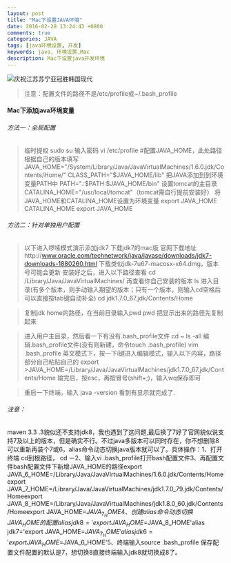 ```yaml
---
layout: post
title: "Mac下设置JAVA环境"
date: 2016-02-28 13:24:43 +0800
comments: true
categories: JAVA
tags: [java环境设置, 开发]
keywords: java, 环境设置,Mac
description: Mac下设置java开发环境
---
```


![庆祝江苏苏宁亚冠胜韩国现代](http://cepos.img47.wal8.com/img47/537802_20160227224327/145684686497.jpg)

>注意：配置文件的路径不是/etc/profile或~/.bash_profile
#### Mac下添加java环境变量

###### 方法一：全局配置
>临时提权
>sudo su
>输入密码
>vi /etc/profile
>#配置JAVA_HOME，此处路径根据自己的版本填写
>JAVA_HOME="/System/Library/Java/JavaVirtualMachines/1.6.0.jdk/Contents/Home/"
>CLASS_PATH="$JAVA_HOME/lib"
>把JAVA添加到到环境变量PATH中
>PATH=".:$PATH:$JAVA_HOME/bin"
>设置tomcat的主目录
>CATALINA_HOME="/usr/local/tomcat"（tomcat需自行提前安装好）
>将JAVA_HOME和CATALINA_HOME设置为环境变量
>export JAVA_HOME CATALINA_HOME
>export JAVA_HOME


###### 方法二：针对单独用户配置

>以下进入啰嗦模式演示添加jdk7
>下载jdk7的mac版
>官网下载地址http://www.oracle.com/technetwork/java/javase/downloads/jdk7-downloads-1880260.html
>下载类似jdk-7u67-macosx-x64.dmg，版本号可能会更新
>安装好之后，进入以下路径查看
>cd /Library/Java/JavaVirtualMachines/
>再查看你自己安装的版本
>ls
>进入目录(有多个版本，则手动输入期望的版本；只有一个版本，则输入cd空格后可以直接按tab键自动补全)
>cd jdk1.7.0_67.jdk/Contents/Home

>复制jdk home的路径，在当前目录输入pwd
>pwd
>把显示出来的路径先复制起来

>进入用户主目录，然后看一下有没有.bash_profile文件
>cd ~
>ls -all
>编辑.bash_profile文件(没有则新建，命令touch .bash_profile)
>vim .bash_profile
>英文模式下，按一下i键进入编辑模式，输入以下内容，路径部分自己粘贴自己的
>export >JAVA_HOME=/Library/Java/JavaVirtualMachines/jdk1.7.0_67.jdk/Contents/Home
>输完后，按esc，再按冒号(shift+;)，输入wq保存即可

>重启一下终端，输入
>java -version
>看到有显示就完成了.

###### 注意：

maven 3.3 .3貌似还不支持jdk8，我也遇到了这问题,最后换了7好了官网貌似说支持7及以上的版本，但是确实不行。不过java多版本可以同时存在，你不想删除8可以重新再装个7或6，alias命令动态切换java版本就可以了。具体操作：1、打开终端 cd到根路径， cd －2、输入vi .bash_profile打开bash配置文件3、再配置文件bash配置文件下新增JAVA_HOME的路径export JAVA_6_HOME=/Library/Java/JavaVirtualMachines/1.6.0.jdk/Contents/Homeexport JAVA_7_HOME=/Library/Java/JavaVirtualMachines/jdk1.7.0_79.jdk/Contents/Homeexport JAVA_8_HOME=/Library/Java/JavaVirtualMachines/jdk1.8.0_60.jdk/Contents/Homeexport JAVA_HOME=$JAVA_7_HOME4、创建alias命令动态切换JAVA_HOME的配置 alias jdk8='export JAVA_HOME=$JAVA_8_HOME'alias jdk7='export JAVA_HOME=$JAVA_7_HOME'alias jdk6='export JAVA_HOME=$JAVA_6_HOME'5、终端输入source .bash_profile 保存配置文件配置的默认是7，想切换8直接终端输入jdk8就切换成8了。
